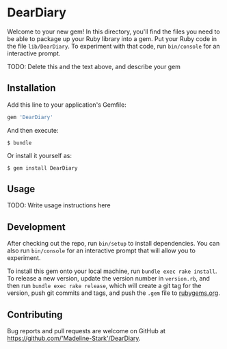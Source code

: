 # DearDiary

Welcome to your new gem! In this directory, you'll find the files you need to be able to package up your Ruby library into a gem. Put your Ruby code in the file `lib/DearDiary`. To experiment with that code, run `bin/console` for an interactive prompt.

TODO: Delete this and the text above, and describe your gem

## Installation

Add this line to your application's Gemfile:

```ruby
gem 'DearDiary'
```

And then execute:

    $ bundle

Or install it yourself as:

    $ gem install DearDiary

## Usage

TODO: Write usage instructions here

## Development

After checking out the repo, run `bin/setup` to install dependencies. You can also run `bin/console` for an interactive prompt that will allow you to experiment.

To install this gem onto your local machine, run `bundle exec rake install`. To release a new version, update the version number in `version.rb`, and then run `bundle exec rake release`, which will create a git tag for the version, push git commits and tags, and push the `.gem` file to [rubygems.org](https://rubygems.org).

## Contributing

Bug reports and pull requests are welcome on GitHub at https://github.com/'Madeline-Stark'/DearDiary.
